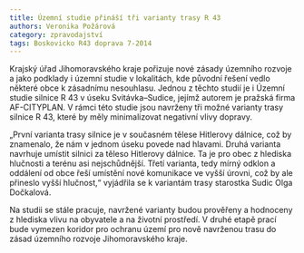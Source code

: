 ```yaml
---
title: Územní studie přináší tři varianty trasy R 43
authors: Veronika Požárová
category: zpravodajství
tags: Boskovicko R43 doprava 7-2014
---
```


Krajský úřad Jihomoravského kraje pořizuje nové zásady územního rozvoje a jako podklady i územní studie v lokalitách, kde původní řešení vedlo některé obce k zásadnímu nesouhlasu. Jednou z těchto studií je i Územní studie silnice R 43 v úseku Svitávka–Sudice, jejímž autorem je pražská firma AF-CITYPLAN. V rámci této studie jsou navrženy tři možné varianty trasy silnice R 43, které by měly minimalizovat negativní vlivy dopravy.

„První varianta trasy silnice je v současném tělese Hitlerovy dálnice, což by znamenalo, že nám v jednom úseku povede nad hlavami. Druhá varianta navrhuje umístit silnici za těleso Hitlerovy dálnice. Ta je pro obec z hlediska hlučnosti a terénu asi nejschůdnější. Třetí varianta, tedy mírný odklon a oddálení od obce řeší umístění nové komunikace ve vyšší úrovni, což by ale přineslo vyšší hlučnost,“ vyjádřila se k variantám trasy starostka Sudic Olga Dočkalová.

Na studii se stále pracuje, navržené varianty budou prověřeny a hodnoceny z hlediska vlivu na obyvatele a na životní prostředí. V druhé etapě prací bude vymezen koridor pro ochranu území pro nově navrženou trasu do zásad územního rozvoje Jihomoravského kraje.